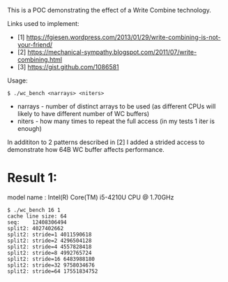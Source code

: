 This is a POC demonstrating the effect of a Write Combine technology.

Links used to implement:
* [1] https://fgiesen.wordpress.com/2013/01/29/write-combining-is-not-your-friend/
* [2] https://mechanical-sympathy.blogspot.com/2011/07/write-combining.html
* [3] https://gist.github.com/1086581

Usage:
```shell
$ ./wc_bench <narrays> <niters>
```
* narrays - number of distinct arrays to be used (as different CPUs will likely to have different number of WC buffers)
* niters  - how many times to repeat the full access (in my tests 1 iter is enough)

In addititon to 2 patterns described in [2] I added a strided access to demonstrate how 64B WC buffer affects performance.

# Result 1:
model name	: Intel(R) Core(TM) i5-4210U CPU @ 1.70GHz
```
$ ./wc_bench 16 1
cache line size: 64
seq:	12408306494
split2:	4027402662
split2:	stride=1 4011590618
split2:	stride=2 4296504128
split2:	stride=4 4557828418
split2:	stride=8 4992765724
split2:	stride=16 6483988180
split2:	stride=32 9758034676
split2:	stride=64 17551834752
```
